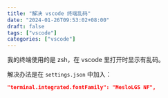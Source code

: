 ```yaml
---
title: "解决 vscode 终端乱码"
date: "2024-01-26T09:53:02+08:00"
draft: false
tags: ["vscode"]
categories: ["vscode"]
---
```


我的终端使用的是 zsh，在 vscode 里打开时显示有乱码。

解决办法是在 `settings.json` 中加入：

```json
"terminal.integrated.fontFamily": "MesloLGS NF",
```
